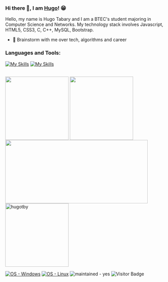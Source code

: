 ### Hi there 👋, I am [Hugo](https://HugoTby.github.io/)! 😁

Hello, my name is Hugo Tabary and I am a BTEC's student majoring in Computer Science and Networks. My technology stack involves Javascript, HTML5, CSS3, C, C++, MySQL, Bootstrap.

- 💬 Brainstorm with me over tech, algorithms and career

### Languages and Tools:

[![My Skills](https://skillicons.dev/icons?i=html,css,php,js,nodejs,java,c,cpp,cs)](https://skillicons.dev)
[![My Skills](https://skillicons.dev/icons?i=git,github,wordpress,python,blender,unreal,unity,discord,bots)](https://skillicons.dev)
<br />
<br />


<p align="left">
<img height="200em" src="https://github-readme-stats.vercel.app/api?username=HugoTby&theme=dark&show_icons=trueinclude_all_commits=true&custom_title=GitHub%20Stats&PAT_1" align = "center"/>
<img height="200em" src="https://github-readme-stats.vercel.app/api/top-langs/?username=HugoTby&theme=dark&hide=TeX&layout=compact&langs_count=8&PAT_1" align = "center"/>
 <img height="200em" width="450rem" src="https://github-readme-streak-stats.herokuapp.com/?user=hugotby&theme=dark&hide=TeX&layout=compact&langs_count=8&PAT_1" align = "center"/>
<img height="200em" src="https://github-profile-trophy.vercel.app/?username=hugotby&row=2&column=3&theme=darkhub" alt="hugotby" align = "center"/>
</p>


[![OS - Windows](https://img.shields.io/badge/OS-Windows-orange?logo=windows&logoColor=white)](https://www.microsoft.com/ "Go to Microsoft homepage")
[![OS - Linux](https://img.shields.io/badge/OS-Linux-orange?logo=linux&logoColor=white)](https://www.linux.org/ "Go to Linux homepage")
![maintained - yes](https://img.shields.io/badge/betagames-CEO-green)
![Visitor Badge](https://visitor-badge.laobi.icu/badge?page_id=HugoTby.HugoTby)
 
<!--![Visitor Badge](https://img.shields.io/badge/visitors-1,7k-blue)-->
 
